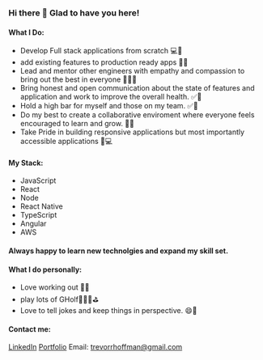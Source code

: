 ### Hi there 👋 Glad to have you here!

 #### What I Do: 
- Develop Full stack applications from scratch 💻📲
- add existing features to production ready apps 👷‍🤩
- Lead and mentor other engineers with empathy and compassion to bring out the best in everyone 🤩💯✅
- Bring honest and open communication about the state of features and application and work to improve the overall health. ✅💯
- Hold a high bar for myself and those on my team. ✅💯
- Do my best to create a collaborative enviroment where everyone feels encouraged to learn and grow. 👥👥
- Take Pride in building responsive applications but most importantly accessible applications 📲💻

 #### My Stack: 
- JavaScript
- React 
- Node
- React Native
- TypeScript
- Angular
- AWS

#### Always happy to learn new technolgies and expand my skill set.


 #### What I do personally:
- Love working out 💪🦾
- play lots of GHolf🏌🏼‍♂️⛳️
- Love to tell jokes and keep things in perspective. 😄💯


 #### Contact me:
[LinkedIn](https://www.linkedin.com/in/trevorrhoffman/)
[Portfolio](https://www.trevorrhoffman.com/)
Email: trevorrhoffman@gmail.com
